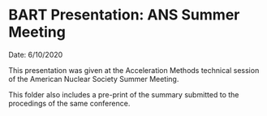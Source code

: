 # BART Presentation: ANS Summer Meeting
Date: 6/10/2020

This presentation was given at the Acceleration Methods technical
session of the American Nuclear Society Summer Meeting.

This folder also includes a pre-print of the summary submitted to the
procedings of the same conference.
